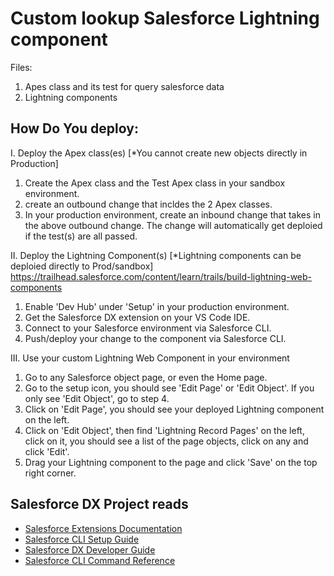 # Custom lookup Salesforce Lightning component
Files:
1. Apes class and its test for query salesforce data
2. Lightning components

## How Do You deploy: 
I. Deploy the Apex class(es)  [*You cannot create new objects directly in Production]
  1. Create the Apex class and the Test Apex class in your sandbox environment.
  2. create an outbound change that incldes the 2 Apex classes.
  3. In your production environment, create an inbound change that takes in the above outbound change. The change will automatically get deploied if the test(s) are all passed.

II. Deploy the Lightning Component(s)  [*Lightning components can be deploied directly to Prod/sandbox]
https://trailhead.salesforce.com/content/learn/trails/build-lightning-web-components

  1. Enable 'Dev Hub' under 'Setup' in your production environment.
  2. Get the Salesforce DX extension on your VS Code IDE.
  3. Connect to your Salesforce environment via Salesforce CLI.
  4. Push/deploy your change to the component via Salesforce CLI.

III. Use your custom Lightning Web Component in your environment
  1. Go to any Salesforce object page, or even the Home page.
  2. Go to the setup icon, you should see 'Edit Page' or 'Edit Object'. If you only see 'Edit Object', go to step 4.
  3. Click on 'Edit Page', you should see your deployed Lightning component on the left.
  4. Click on 'Edit Object', then find 'Lightning Record Pages' on the left, click on it, you should see a list of the page objects, click on any and click 'Edit'.
  5. Drag your Lightning component to the page and click 'Save' on the top right corner.
 
 
## Salesforce DX Project reads

- [Salesforce Extensions Documentation](https://developer.salesforce.com/tools/vscode/)
- [Salesforce CLI Setup Guide](https://developer.salesforce.com/docs/atlas.en-us.sfdx_setup.meta/sfdx_setup/sfdx_setup_intro.htm)
- [Salesforce DX Developer Guide](https://developer.salesforce.com/docs/atlas.en-us.sfdx_dev.meta/sfdx_dev/sfdx_dev_intro.htm)
- [Salesforce CLI Command Reference](https://developer.salesforce.com/docs/atlas.en-us.sfdx_cli_reference.meta/sfdx_cli_reference/cli_reference.htm)
